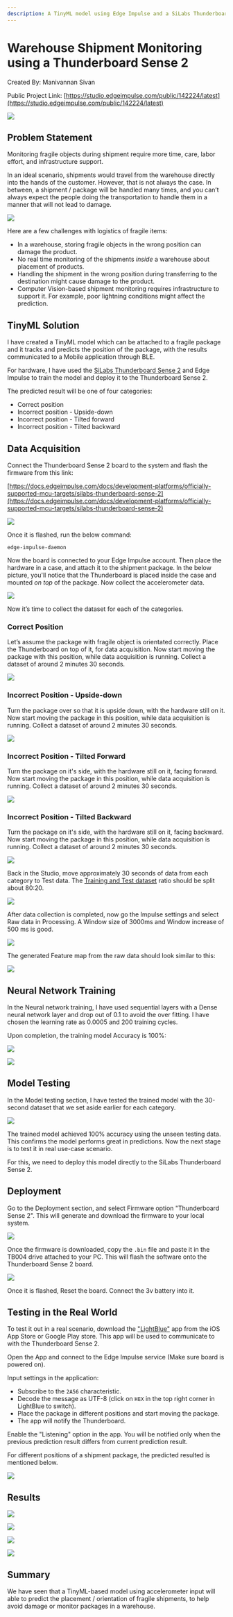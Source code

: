 ```yaml
---
description: A TinyML model using Edge Impulse and a SiLabs Thunderboard Sense 2 to monitor warehouse package handling with BLE.
---
```


# Warehouse Shipment Monitoring using a Thunderboard Sense 2 

Created By:
Manivannan Sivan 

Public Project Link:
[https://studio.edgeimpulse.com/public/142224/latest](https://studio.edgeimpulse.com/public/142224/latest)

![](.gitbook/assets/warehouse-shipment-monitoring/thunderboard.jpg)

## Problem Statement

Monitoring fragile objects during shipment require more time, care, labor effort, and infrastructure support.

In an ideal scenario, shipments would travel from the warehouse directly into the hands of the customer. However, that is not always the case. In between, a shipment / package will be handled many times, and you can’t always expect the people doing the transportation to handle them in a manner that will not lead to damage.

![](.gitbook/assets/warehouse-shipment-monitoring/intro.jpg)

Here are a few challenges with logistics of fragile items:
- In a warehouse, storing fragile objects in the wrong position can damage the product.
- No real time monitoring of the shipments *inside* a warehouse about placement of products.
- Handling the shipment in the wrong position during transferring to the destination might cause damage to the product.
- Computer Vision-based shipment monitoring requires infrastructure to support it.  For example, poor lightning conditions might affect the prediction.

## TinyML Solution

I have created a TinyML model which can be attached to a fragile package and it tracks and predicts the position of the  package, with the results communicated to a Mobile application through BLE. 

For hardware, I have used the [SiLabs Thunderboard Sense 2](https://www.silabs.com/development-tools/thunderboard/thunderboard-sense-two-kit?tab=overview) and Edge Impulse to train the model and deploy it to the Thunderboard Sense 2.

The predicted result will be one of four categories:

- Correct position
- Incorrect position - Upside-down
- Incorrect position - Tilted forward
- Incorrect position - Tilted backward

## Data Acquisition

Connect the Thunderboard Sense 2 board to the system and flash the firmware from this link:

[https://docs.edgeimpulse.com/docs/development-platforms/officially-supported-mcu-targets/silabs-thunderboard-sense-2](https://docs.edgeimpulse.com/docs/development-platforms/officially-supported-mcu-targets/silabs-thunderboard-sense-2)

![](.gitbook/assets/warehouse-shipment-monitoring/load-firmware.jpg)

Once it is flashed, run the below command:

`edge-impulse-daemon`

Now the board is connected to your Edge Impulse account. Then place the hardware in a case, and attach it to the shipment package. In the below picture, you'll notice that the Thunderboard is placed inside the case and mounted *on top* of the  package. Now collect the accelerometer data.

![](.gitbook/assets/warehouse-shipment-monitoring/acquisition-1.jpg)

Now it’s time to collect the dataset for each of the categories.

### Correct Position

Let’s assume the package with fragile object is orientated correctly. Place the Thunderboard on top of it, for data acquisition. Now start moving the package with this position, while data acquisition is running. Collect a dataset of around 2 minutes 30 seconds.

![](.gitbook/assets/warehouse-shipment-monitoring/acquisition-1.jpg)

### Incorrect Position - Upside-down

Turn the package over so that it is upside down, with the hardware still on it. Now start moving the package in this position, while data acquisition is running. Collect a dataset of around 2 minutes 30 seconds.

![](.gitbook/assets/warehouse-shipment-monitoring/upside-down.jpg)

### Incorrect Position - Tilted Forward

Turn the package on it's side, with the hardware still on it, facing forward. Now start moving the package in this position, while data acquisition is running. Collect a dataset of around 2 minutes 30 seconds.

![](.gitbook/assets/warehouse-shipment-monitoring/tilt.jpg)

### Incorrect Position - Tilted Backward

Turn the package on it's side, with the hardware still on it, facing backward. Now start moving the package in this position, while data acquisition is running. Collect a dataset of around 2 minutes 30 seconds.

![](.gitbook/assets/warehouse-shipment-monitoring/tilt-back.jpg)

Back in the Studio, move approximately 30 seconds of data from each category to Test data. The [Training and Test dataset](https://docs.edgeimpulse.com/docs/edge-impulse-studio/data-acquisition#dataset-train-test-split-ratio) ratio should be split about 80:20.

![](.gitbook/assets/warehouse-shipment-monitoring/train-test.jpg)

After data collection is completed, now go the Impulse settings and select Raw data in Processing. A Window size of 3000ms and Window increase of 500 ms is good.

![](.gitbook/assets/warehouse-shipment-monitoring/impulse.jpg)

The generated Feature map from the raw data should look similar to this:

![](.gitbook/assets/warehouse-shipment-monitoring/feature-explorer.jpg)

## Neural Network Training

In the Neural network training, I have used sequential layers with a Dense neural network layer and drop out of 0.1 to avoid the over fitting. I have chosen the learning rate as 0.0005 and 200 training cycles.

Upon completion, the training model Accuracy is 100%:

![](.gitbook/assets/warehouse-shipment-monitoring/training.jpg)

![](.gitbook/assets/warehouse-shipment-monitoring/training-2.jpg)

## Model Testing

In the Model testing section, I have tested the trained model with the 30-second dataset that we set aside earlier for each category.

![](.gitbook/assets/warehouse-shipment-monitoring/testing.jpg)

The trained model achieved 100% accuracy using the unseen testing data. This confirms the model performs great in predictions. Now the next stage is to test it in real use-case scenario.
 
For this, we need to deploy this model directly to the SiLabs Thunderboard Sense 2.

## Deployment

Go to the Deployment section, and select Firmware option "Thunderboard Sense 2". This will generate and download the firmware to your local system.

![](.gitbook/assets/warehouse-shipment-monitoring/deployment.jpg)

Once the firmware is downloaded, copy the `.bin` file and paste it in the TB004 drive attached to your PC. This will flash the software onto the Thunderboard Sense 2 board.

![](.gitbook/assets/warehouse-shipment-monitoring/firmware.jpg)

Once it is flashed, Reset the board. Connect the 3v battery into it.

## Testing in the Real World

To test it out in a real scenario, download the ["LightBlue"](https://apps.apple.com/us/app/lightblue/id557428110) app from the iOS App Store or Google Play store. This app will be used to communicate to with the Thunderboard Sense 2.

Open the App and connect to the Edge Impulse service (Make sure board is powered on).

Input settings in the application:

- Subscribe to the `2A56` characteristic.
- Decode the message as UTF-8 (click on `HEX` in the top right corner in LightBlue to switch).
- Place the package in different positions and start moving the package.
- The app will notify the Thunderboard.

Enable the "Listening" option in the app. You will be notified only when the previous prediction result differs from current prediction result.

For different positions of a shipment package, the predicted resulted is mentioned below.

![](.gitbook/assets/warehouse-shipment-monitoring/sensor.jpg)

## Results

![](.gitbook/assets/warehouse-shipment-monitoring/correct-position.jpg)

![](.gitbook/assets/warehouse-shipment-monitoring/incorrect-position.jpg)

![](.gitbook/assets/warehouse-shipment-monitoring/incorrect-position-2.jpg)

![](.gitbook/assets/warehouse-shipment-monitoring/incorrect-position-3.jpg)

## Summary

We have seen that a TinyML-based model using accelerometer input will able to predict the placement / orientation of fragile shipments, to help avoid damage or monitor packages in a warehouse.





